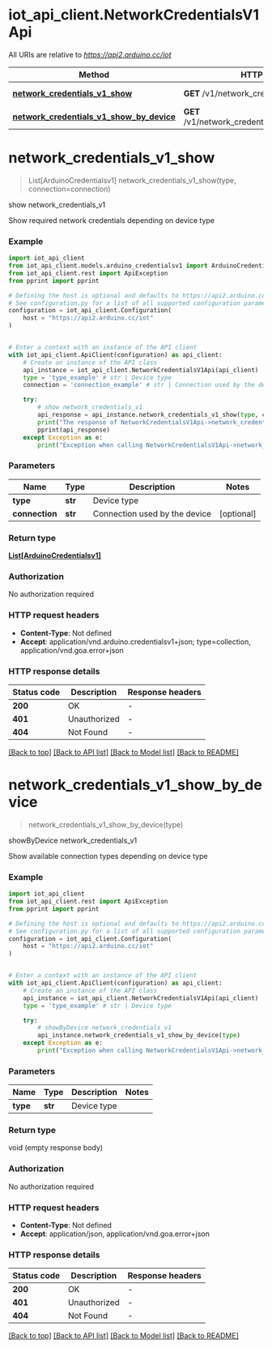 # iot_api_client.NetworkCredentialsV1Api

All URIs are relative to *https://api2.arduino.cc/iot*

Method | HTTP request | Description
------------- | ------------- | -------------
[**network_credentials_v1_show**](NetworkCredentialsV1Api.md#network_credentials_v1_show) | **GET** /v1/network_credentials/{type} | show network_credentials_v1
[**network_credentials_v1_show_by_device**](NetworkCredentialsV1Api.md#network_credentials_v1_show_by_device) | **GET** /v1/network_credentials/{type}/connections | showByDevice network_credentials_v1


# **network_credentials_v1_show**
> List[ArduinoCredentialsv1] network_credentials_v1_show(type, connection=connection)

show network_credentials_v1

Show required network credentials depending on device type

### Example


```python
import iot_api_client
from iot_api_client.models.arduino_credentialsv1 import ArduinoCredentialsv1
from iot_api_client.rest import ApiException
from pprint import pprint

# Defining the host is optional and defaults to https://api2.arduino.cc/iot
# See configuration.py for a list of all supported configuration parameters.
configuration = iot_api_client.Configuration(
    host = "https://api2.arduino.cc/iot"
)


# Enter a context with an instance of the API client
with iot_api_client.ApiClient(configuration) as api_client:
    # Create an instance of the API class
    api_instance = iot_api_client.NetworkCredentialsV1Api(api_client)
    type = 'type_example' # str | Device type
    connection = 'connection_example' # str | Connection used by the device (optional)

    try:
        # show network_credentials_v1
        api_response = api_instance.network_credentials_v1_show(type, connection=connection)
        print("The response of NetworkCredentialsV1Api->network_credentials_v1_show:\n")
        pprint(api_response)
    except Exception as e:
        print("Exception when calling NetworkCredentialsV1Api->network_credentials_v1_show: %s\n" % e)
```



### Parameters


Name | Type | Description  | Notes
------------- | ------------- | ------------- | -------------
 **type** | **str**| Device type | 
 **connection** | **str**| Connection used by the device | [optional] 

### Return type

[**List[ArduinoCredentialsv1]**](ArduinoCredentialsv1.md)

### Authorization

No authorization required

### HTTP request headers

 - **Content-Type**: Not defined
 - **Accept**: application/vnd.arduino.credentialsv1+json; type=collection, application/vnd.goa.error+json

### HTTP response details

| Status code | Description | Response headers |
|-------------|-------------|------------------|
**200** | OK |  -  |
**401** | Unauthorized |  -  |
**404** | Not Found |  -  |

[[Back to top]](#) [[Back to API list]](../README.md#documentation-for-api-endpoints) [[Back to Model list]](../README.md#documentation-for-models) [[Back to README]](../README.md)

# **network_credentials_v1_show_by_device**
> network_credentials_v1_show_by_device(type)

showByDevice network_credentials_v1

Show available connection types depending on device type

### Example


```python
import iot_api_client
from iot_api_client.rest import ApiException
from pprint import pprint

# Defining the host is optional and defaults to https://api2.arduino.cc/iot
# See configuration.py for a list of all supported configuration parameters.
configuration = iot_api_client.Configuration(
    host = "https://api2.arduino.cc/iot"
)


# Enter a context with an instance of the API client
with iot_api_client.ApiClient(configuration) as api_client:
    # Create an instance of the API class
    api_instance = iot_api_client.NetworkCredentialsV1Api(api_client)
    type = 'type_example' # str | Device type

    try:
        # showByDevice network_credentials_v1
        api_instance.network_credentials_v1_show_by_device(type)
    except Exception as e:
        print("Exception when calling NetworkCredentialsV1Api->network_credentials_v1_show_by_device: %s\n" % e)
```



### Parameters


Name | Type | Description  | Notes
------------- | ------------- | ------------- | -------------
 **type** | **str**| Device type | 

### Return type

void (empty response body)

### Authorization

No authorization required

### HTTP request headers

 - **Content-Type**: Not defined
 - **Accept**: application/json, application/vnd.goa.error+json

### HTTP response details

| Status code | Description | Response headers |
|-------------|-------------|------------------|
**200** | OK |  -  |
**401** | Unauthorized |  -  |
**404** | Not Found |  -  |

[[Back to top]](#) [[Back to API list]](../README.md#documentation-for-api-endpoints) [[Back to Model list]](../README.md#documentation-for-models) [[Back to README]](../README.md)

